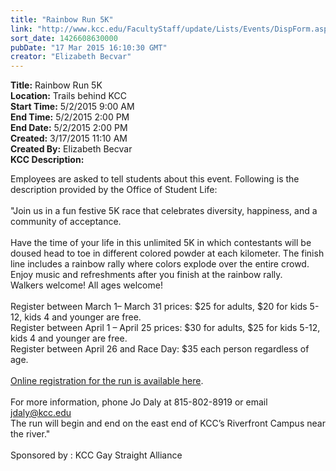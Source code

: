 ```yaml
---
title: "Rainbow Run 5K"
link: "http://www.kcc.edu/FacultyStaff/update/Lists/Events/DispForm.aspx?ID=763"
sort_date: 1426608630000
pubDate: "17 Mar 2015 16:10:30 GMT"
creator: "Elizabeth Becvar"
---
```


<div><b>Title:</b> Rainbow Run 5K</div>
<div><b>Location:</b> Trails behind KCC</div>
<div><b>Start Time:</b> 5/2/2015 9:00 AM</div>
<div><b>End Time:</b> 5/2/2015 2:00 PM</div>
<div><b>End Date:</b> 5/2/2015 2:00 PM</div>
<div><b>Created:</b> 3/17/2015 11:10 AM</div>
<div><b>Created By:</b> Elizabeth Becvar</div>
<div><b>KCC Description:</b> <div class="ExternalClass18E664E533AE4FE9B104B065F994130F"><p>​Employees are asked to tell students about this event. Following is the description provided by the Office of Student Life:<br /><br />&quot;Join us in a fun festive 5K race that celebrates diversity, happiness, and a community of acceptance.<br /><br />Have the time of your life in this unlimited 5K in which contestants will be doused head to toe in different colored powder at each kilometer. The finish line includes a rainbow rally where colors explode over the entire crowd. Enjoy music and refreshments after you finish at the rainbow rally. <br />Walkers welcome! All ages welcome!<br /><br />Register between March 1– March 31 prices: $25 for adults, $20 for kids 5-12, kids 4 and younger are free.<br />Register between April 1 – April 25 prices: $30 for adults, $25 for kids 5-12, kids 4 and younger are free.<br />Register between April 26 and Race Day: $35 each person regardless of age.<br /><br /><a href="http://www.active.com/kankakee-il/running/distance-running-races/rainbow-run-5k-2015">Online registration for the run is available here</a>.<br /><br />For more information, phone Jo Daly at 815-802-8919 or email <a href="mailto:jdaly@kcc.edu">jdaly@kcc.edu</a><br />The run will begin and end on the east end of KCC’s Riverfront Campus near the river.&quot;<br /><br />Sponsored by : KCC Gay Straight Alliance<br /></p></div></div>
